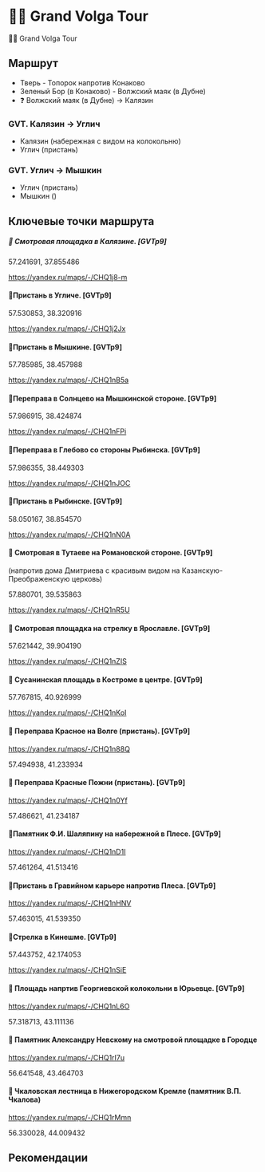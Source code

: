 # 🚴‍♂️ Grand Volga Tour

🚴‍♂️ Grand Volga Tour

## Маршрут

- Тверь - Топорок напротив Конаково
- Зеленый Бор (в Конаково) - Волжский маяк (в Дубне)
- ❓ Волжский маяк (в Дубне) → Калязин


### GVT. Калязин → Углич
- Калязин (набережная с видом на колокольню)
- Углич (пристань)

### GVT. Углич → Мышкин
- Углич (пристань)
- Мышкин ()






## Ключевые точки маршрута

#####  📍 Смотровая площадка в Калязине. [GVTp9]

57.241691, 37.855486

https://yandex.ru/maps/-/CHQ1j8-m





#### 📍Пристань в Угличе. [GVTp9]

57.530853, 38.320916

https://yandex.ru/maps/-/CHQ1j2Jx






#### 📍Пристань в Мышкине. [GVTp9]

57.785985, 38.457988

https://yandex.ru/maps/-/CHQ1nB5a






#### 📍Переправа в Солнцево на Мышкинской стороне. [GVTp9]

57.986915, 38.424874

https://yandex.ru/maps/-/CHQ1nFPi






#### 📍Переправа в Глебово со стороны Рыбинска. [GVTp9]

57.986355, 38.449303

https://yandex.ru/maps/-/CHQ1nJOC





#### 📍Пристань в Рыбинске. [GVTp9]

58.050167, 38.854570

https://yandex.ru/maps/-/CHQ1nN0A






#### 📍 Смотровая в Тутаеве на Романовской стороне. [GVTp9]

(напротив дома Дмитриева с красивым видом на Казанскую-Преображенскую церковь)

57.880701, 39.535863

https://yandex.ru/maps/-/CHQ1nR5U





#### 📍 Смотровая площадка на стрелку в Ярославле. [GVTp9]

57.621442, 39.904190

https://yandex.ru/maps/-/CHQ1nZIS


#### 📍 Сусанинская площадь в Костроме в центре. [GVTp9]

57.767815, 40.926999

https://yandex.ru/maps/-/CHQ1nKoI


#### 📍 Переправа Красное на Волге (пристань). [GVTp9]

https://yandex.ru/maps/-/CHQ1n88Q

57.494938, 41.233934




#### 📍 Переправа Красные Пожни (пристань). [GVTp9]

https://yandex.ru/maps/-/CHQ1n0Yf

57.486621, 41.234187




#### 📍Памятник Ф.И. Шаляпину на набережной в Плесе. [GVTp9]

https://yandex.ru/maps/-/CHQ1nD1I

57.461264, 41.513416




#### 📍Пристань в Гравийном карьере напротив Плеса. [GVTp9]

https://yandex.ru/maps/-/CHQ1nHNV

57.463015, 41.539350





#### 📍Стрелка в Кинешме. [GVTp9]

57.443752, 42.174053

https://yandex.ru/maps/-/CHQ1nSiE





#### 📍 Площадь напртив Георгиевской колокольни в Юрьевце. [GVTp9]

https://yandex.ru/maps/-/CHQ1nL6O

57.318713, 43.111136







#### 📍 Памятник Александру Невскому на смотровой площадке в Городце

https://yandex.ru/maps/-/CHQ1rI7u

56.641548, 43.464703



#### 📍 Чкаловская лестница в Нижегородском Кремле (памятник В.П. Чкалова)

https://yandex.ru/maps/-/CHQ1rMmn

56.330028, 44.009432



## Рекомендации









